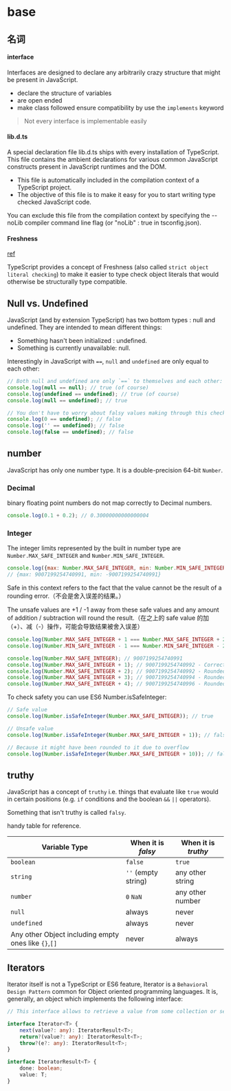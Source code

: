 # base

## 名词

#### interface

Interfaces are designed to declare any arbitrarily crazy structure that might be present in JavaScript.

-   declare the structure of variables
-   are open ended
-   make class followed ensure compatibility by use the `implements` keyword

> Not every interface is implementable easily

#### lib.d.ts

A special declaration file lib.d.ts ships with every installation of TypeScript. This file contains the ambient declarations for various common JavaScript constructs present in JavaScript runtimes and the DOM.

-   This file is automatically included in the compilation context of a TypeScript project.
-   The objective of this file is to make it easy for you to start writing type checked JavaScript code.

You can exclude this file from the compilation context by specifying the --noLib compiler command line flag (or "noLib" : true in tsconfig.json).

#### Freshness

[ref](https://basarat.gitbook.io/typescript/type-system/freshness)

TypeScript provides a concept of Freshness (also called `strict object literal checking`) to make it easier to type check object literals that would otherwise be structurally type compatible.

## Null vs. Undefined

JavaScript (and by extension TypeScript) has two bottom types : null and undefined. They are intended to mean different things:

-   Something hasn't been initialized : undefined.
-   Something is currently unavailable: null.

Interestingly in JavaScript with `==`, `null` and `undefined` are only equal to each other:

```js
// Both null and undefined are only `==` to themselves and each other:
console.log(null == null); // true (of course)
console.log(undefined == undefined); // true (of course)
console.log(null == undefined); // true

// You don't have to worry about falsy values making through this check
console.log(0 == undefined); // false
console.log('' == undefined); // false
console.log(false == undefined); // false
```

## number

JavaScript has only one number type. It is a double-precision 64-bit `Number`.

### Decimal

binary floating point numbers do not map correctly to Decimal numbers.

```js
console.log(0.1 + 0.2); // 0.30000000000000004
```

### Integer

The integer limits represented by the built in number type are `Number.MAX_SAFE_INTEGER` and `Number.MIN_SAFE_INTEGER`.

```js
console.log({max: Number.MAX_SAFE_INTEGER, min: Number.MIN_SAFE_INTEGER});
// {max: 9007199254740991, min: -9007199254740991}
```

Safe in this context refers to the fact that the value cannot be the result of a rounding error.（不会是舍入误差的结果。）

The unsafe values are +1 / -1 away from these safe values and any amount of addition / subtraction will round the result.（在之上的 safe value 的加（+）、减（-）操作，可能会导致结果被舍入误差）

```js
console.log(Number.MAX_SAFE_INTEGER + 1 === Number.MAX_SAFE_INTEGER + 2); // true!
console.log(Number.MIN_SAFE_INTEGER - 1 === Number.MIN_SAFE_INTEGER - 2); // true!

console.log(Number.MAX_SAFE_INTEGER); // 9007199254740991
console.log(Number.MAX_SAFE_INTEGER + 1); // 9007199254740992 - Correct
console.log(Number.MAX_SAFE_INTEGER + 2); // 9007199254740992 - Rounded!
console.log(Number.MAX_SAFE_INTEGER + 3); // 9007199254740994 - Rounded - correct by luck
console.log(Number.MAX_SAFE_INTEGER + 4); // 9007199254740996 - Rounded!
```

To check safety you can use ES6 Number.isSafeInteger:

```js
// Safe value
console.log(Number.isSafeInteger(Number.MAX_SAFE_INTEGER)); // true

// Unsafe value
console.log(Number.isSafeInteger(Number.MAX_SAFE_INTEGER + 1)); // false

// Because it might have been rounded to it due to overflow
console.log(Number.isSafeInteger(Number.MAX_SAFE_INTEGER + 10)); // false
```

## truthy

JavaScript has a concept of `truthy` i.e. things that evaluate like `true` would in certain positions (e.g. `if` conditions and the boolean `&&` `||` operators).

Something that isn't truthy is called `falsy`.

handy table for reference.

| Variable Type                                        | When it is _falsy_  | When it is _truthy_ |
| ---------------------------------------------------- | ------------------- | ------------------- |
| `boolean`                                            | `false`             | `true`              |
| `string`                                             | `''` (empty string) | any other string    |
| `number`                                             | `0` `NaN`           | any other number    |
| `null`                                               | always              | never               |
| `undefined`                                          | always              | never               |
| Any other Object including empty ones like `{}`,`[]` | never               | always              |

## Iterators

Iterator itself is not a TypeScript or ES6 feature, Iterator is a `Behavioral Design Pattern` common for Object oriented programming languages. It is, generally, an object which implements the following interface:

```ts
// This interface allows to retrieve a value from some collection or sequence which belongs to the object.

interface Iterator<T> {
    next(value?: any): IteratorResult<T>;
    return?(value?: any): IteratorResult<T>;
    throw?(e?: any): IteratorResult<T>;
}

interface IteratorResult<T> {
    done: boolean;
    value: T;
}
```
